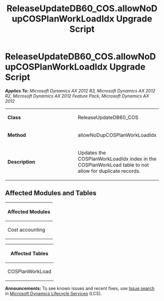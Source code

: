 ﻿---
title: ReleaseUpdateDB60_COS.allowNoDupCOSPlanWorkLoadIdx Upgrade Script
TOCTitle: ReleaseUpdateDB60_COS.allowNoDupCOSPlanWorkLoadIdx Upgrade Script
ms:assetid: c699f965-583e-2fd1-c241-a31bfd89c6e2
ms:mtpsurl: https://msdn.microsoft.com/en-us/library/JJ719561(v=AX.60)
ms:contentKeyID: 49711128
ms.date: 05/18/2015
mtps_version: v=AX.60
---

# ReleaseUpdateDB60\_COS.allowNoDupCOSPlanWorkLoadIdx Upgrade Script 


_**Applies To:** Microsoft Dynamics AX 2012 R3, Microsoft Dynamics AX 2012 R2, Microsoft Dynamics AX 2012 Feature Pack, Microsoft Dynamics AX 2012_

<table>
<colgroup>
<col style="width: 50%" />
<col style="width: 50%" />
</colgroup>
<tbody>
<tr class="odd">
<td><p><strong>Class</strong></p></td>
<td><p>ReleaseUpdateDB60_COS</p></td>
</tr>
<tr class="even">
<td><p><strong>Method</strong></p></td>
<td><p>allowNoDupCOSPlanWorkLoadIdx</p></td>
</tr>
<tr class="odd">
<td><p><strong>Description</strong></p></td>
<td><p>Updates the COSPlanWorkLoadIdx index in the COSPlanWorkLoad table to not allow for duplicate records.</p></td>
</tr>
</tbody>
</table>


## Affected Modules and Tables

<table>
<colgroup>
<col style="width: 100%" />
</colgroup>
<thead>
<tr class="header">
<th><p>Affected Modules</p></th>
</tr>
</thead>
<tbody>
<tr class="odd">
<td><p>Cost accounting</p></td>
</tr>
</tbody>
</table>


<table>
<colgroup>
<col style="width: 100%" />
</colgroup>
<thead>
<tr class="header">
<th><p>Affected Tables</p></th>
</tr>
</thead>
<tbody>
<tr class="odd">
<td><p>COSPlanWorkLoad</p></td>
</tr>
</tbody>
</table>

  
**Announcements:** To see known issues and recent fixes, use [Issue search](http://go.microsoft.com/fwlink/?linkid=389258) in [Microsoft Dynamics Lifecycle Services](http://go.microsoft.com/fwlink/?linkid=306505) (LCS).

